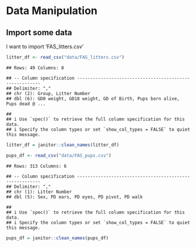 Data Manipulation
================

## Import some data

I want to import ‘FAS\_litters.csv’

``` r
litter_df <- read_csv("data/FAS_litters.csv")
```

    ## Rows: 49 Columns: 8

    ## -- Column specification --------------------------------------------------------
    ## Delimiter: ","
    ## chr (2): Group, Litter Number
    ## dbl (6): GD0 weight, GD18 weight, GD of Birth, Pups born alive, Pups dead @ ...

    ## 
    ## i Use `spec()` to retrieve the full column specification for this data.
    ## i Specify the column types or set `show_col_types = FALSE` to quiet this message.

``` r
litter_df = janitor::clean_names(litter_df)

pups_df <- read_csv("data/FAS_pups.csv")
```

    ## Rows: 313 Columns: 6

    ## -- Column specification --------------------------------------------------------
    ## Delimiter: ","
    ## chr (1): Litter Number
    ## dbl (5): Sex, PD ears, PD eyes, PD pivot, PD walk

    ## 
    ## i Use `spec()` to retrieve the full column specification for this data.
    ## i Specify the column types or set `show_col_types = FALSE` to quiet this message.

``` r
pups_df = janitor::clean_names(pups_df)
```
